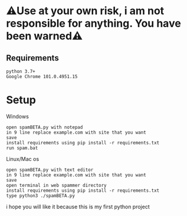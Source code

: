 # ⚠Use at your own risk, i am not responsible for anything. You have been warned⚠


## Requirements
```
python 3.7+
Google Chrome 101.0.4951.15
```

# Setup

Windows
```
open spamBETA.py with notepad
in 9 line replace example.com with site that you want
save
install requirements using pip install -r requirements.txt
run spam.bat
```

Linux/Mac os
```
open spamBETA.py with text editor
in 9 line replace example.com with site that you want
save
open terminal in web spammer directory
install requirements using pip install -r requirements.txt
type python3 ./spamBETA.py
```

i hope you will like it because this is my first python project
